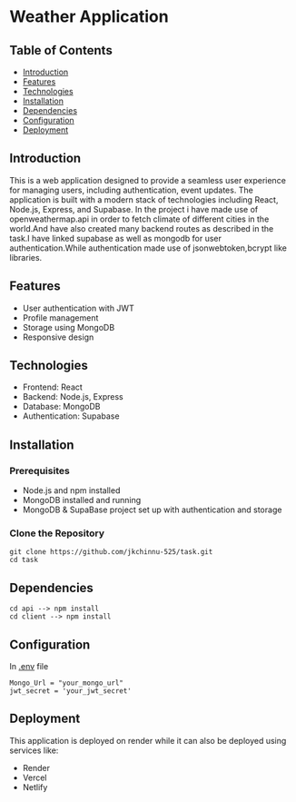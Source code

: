 # Weather Application

## Table of Contents
- [Introduction](#introduction)
- [Features](#features)
- [Technologies](#technologies)
- [Installation](#installation)
- [Dependencies](#Dependencies)
- [Configuration](#configuration)
- [Deployment](#deployment)

## Introduction
This is a web application designed to provide a seamless user experience for managing users, including authentication, event updates. The application is built with a modern stack of technologies including React, Node.js, Express, and Supabase.
In the project i have made use of openweathermap.api in order to fetch climate of different cities in the world.And have also created many backend routes as described in the task.I have linked supabase as well as mongodb for user authentication.While authentication made use of jsonwebtoken,bcrypt like libraries.

## Features
- User authentication with JWT
- Profile management
- Storage using MongoDB
- Responsive design

## Technologies
- Frontend: React
- Backend: Node.js, Express
- Database: MongoDB
- Authentication: Supabase

## Installation

### Prerequisites
- Node.js and npm installed
- MongoDB installed and running
- MongoDB & SupaBase project set up with authentication and storage

### Clone the Repository
```
git clone https://github.com/jkchinnu-525/task.git
cd task 
```
## Dependencies
```
cd api --> npm install
cd client --> npm install
```
## Configuration

In [.env]() file
```
Mongo_Url = "your_mongo_url"
jwt_secret = 'your_jwt_secret'
```
## Deployment
This application is deployed on render while it can 
also be deployed using services like:
- Render
- Vercel
- Netlify

